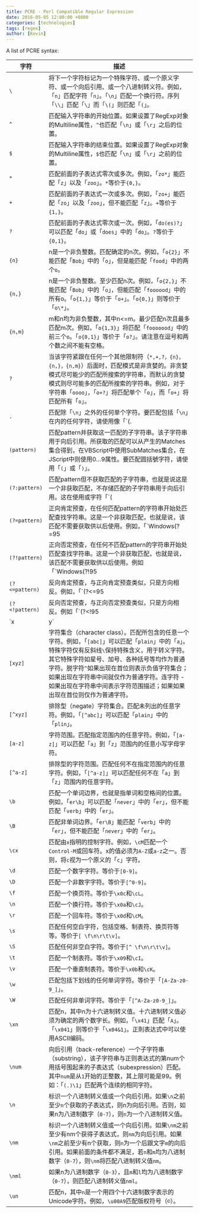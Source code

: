 ```yaml
---
title: PCRE - Perl Compatible Regular Expression
date: 2016-05-05 12:00:00 +0800
categories: [technologies]
tags: [regex]
author: [Kevin]
---
```


A list of PCRE syntax:

| 字符 | 描述 |
|-------|------|
| ` \ ` | 将下一个字符标记为一个特殊字符、或一个原义字符、或一个向后引用、或一个八进制转义符。例如，「`n`」匹配字符「`n`」。「`\n`」匹配一个换行符。序列「`\\`」匹配「`\`」而「`\(`」则匹配「`(`」。|
| `^` | 匹配输入字符串的开始位置。如果设置了RegExp对象的Multiline属性，`^`也匹配「`\n`」或「`\r`」之后的位置。 |
| `$` | 匹配输入字符串的结束位置。如果设置了RegExp对象的Multiline属性，`$`也匹配「`\n`」或「`\r`」之前的位置。 |
| `*` | 匹配前面的子表达式零次或多次。例如，「`zo*`」能匹配「`z`」以及「`zoo`」。`*`等价于`{0,}`。 |
| `+` | 匹配前面的子表达式一次或多次。例如，「`zo+`」能匹配「`zo`」以及「`zoo`」，但不能匹配「`z`」。`+`等价于`{1,}`。 |
| `?` | 匹配前面的子表达式零次或一次。例如，「`do(es)?`」可以匹配「`do`」或「`does`」中的「`do`」。`?`等价于`{0,1}`。 |
| `{n}` |	n是一个非负整数。匹配确定的n次。例如，「`o{2}`」不能匹配「`Bob`」中的「`o`」，但是能匹配「`food`」中的两个`o`。|
| `{n,}` | n是一个非负整数。至少匹配n次。例如，「`o{2,}`」不能匹配「`Bob`」中的「`o`」，但能匹配「`foooood`」中的所有o。「`o{1,}`」等价于「`o+`」。「`o{0,}`」则等价于「`o\*`」。 |
| `{n,m}` | m和n均为非负整数，其中n<=m。最少匹配n次且最多匹配m次。例如，「`o{1,3}`」将匹配「`fooooood`」中的前三个`o`。「`o{0,1}`」等价于「`o?`」。请注意在逗号和两个数之间不能有空格。 |
| `?` | 当该字符紧跟在任何一个其他限制符（`*,+,?，{n}，{n,}，{n,m}`）后面时，匹配模式是非贪婪的。非贪婪模式尽可能少的匹配所搜索的字符串，而默认的贪婪模式则尽可能多的匹配所搜索的字符串。例如，对于字符串「`oooo`」，「`o+?`」将匹配单个「`o`」，而「`o+`」将匹配所有「`o`」。 |
| `.` | 匹配除「`\n`」之外的任何单个字符。要匹配包括「`\n`」在内的任何字符，请使用像「`(.|\n)`」的模式。 |
| `(pattern)` | 匹配pattern并获取这一匹配的子字符串。该子字符串用于向后引用。所获取的匹配可以从产生的Matches集合得到，在VBScript中使用SubMatches集合，在JScript中则使用$0…$9属性。要匹配圆括號字符，请使用「`(`」或「`)`」。 |
| `(?:pattern)` |	匹配pattern但不获取匹配的子字符串，也就是说这是一个非获取匹配，不存储匹配的子字符串用于向后引用。这在使用或字符「`(|)`」来组合一个模式的各个部分是很有用。例如「`industr(?:y|ies)`」就是一个比「`industry|industries`」更简略的表达式。 |
| `(?=pattern)` |	正向肯定预查，在任何匹配pattern的字符串开始处匹配查找字符串。这是一个非获取匹配，也就是说，该匹配不需要获取供以后使用。例如，「`Windows(?=95|98|NT|2000)`」能匹配「`Windows2000`」中的「`Windows`」，但不能匹配「`Windows3.1`」中的「`Windows`」。预查不消耗字符，也就是说，在一个匹配发生后，在最后一次匹配之后立即开始下一次匹配的搜索，而不是从包含预查的字符之后开始。|
| `(?!pattern)` |	正向否定预查，在任何不匹配pattern的字符串开始处匹配查找字符串。这是一个非获取匹配，也就是说，该匹配不需要获取供以后使用。例如「`Windows(?!95|98|NT|2000)`」能匹配「`Windows3.1`」中的「`Windows`」，但不能匹配「`Windows2000`」中的「`Windows`」。预查不消耗字符，也就是说，在一个匹配发生后，在最后一次匹配之后立即开始下一次匹配的搜索，而不是从包含预查的字符之后开始 |
| `(?<=pattern)` | 反向肯定预查，与正向肯定预查类似，只是方向相反。例如，「`(?<=95|98|NT|2000)Windows`」能匹配「`2000Windows`」中的「`Windows`」，但不能匹配「`3.1Windows`」中的「`Windows`」。 |
| `(?<!pattern)` | 反向否定预查，与正向否定预查类似，只是方向相反。例如「`(?<!95|98|NT|2000)Windows`」能匹配「`3.1Windows`」中的「`Windows`」，但不能匹配「`2000Windows`」中的「`Windows`」。 |
| `x|y` | 匹配x或y。例如，「`z|food`」能匹配「`z`」或「`food`」。「`(z|f)ood`」则匹配「`zood`」或「`food`」。 |
| `[xyz]` | 字符集合（character class）。匹配所包含的任意一个字符。例如，「`[abc]`」可以匹配「`plain`」中的「`a`」。特殊字符仅有反斜线`\`保持特殊含义，用于转义字符。其它特殊字符如星号、加号、各种括号等均作为普通字符。脱字符`^`如果出现在首位则表示负值字符集合；如果出现在字符串中间就仅作为普通字符。连字符 - 如果出现在字符串中间表示字符范围描述；如果如果出现在首位则仅作为普通字符。 |
| `[^xyz]` | 排除型（negate）字符集合。匹配未列出的任意字符。例如，「`[^abc]`」可以匹配「`plain`」中的「`plin`」。 |
| `[a-z]` | 字符范围。匹配指定范围内的任意字符。例如，「`[a-z]`」可以匹配「`a`」到「`z`」范围内的任意小写字母字符。 |
| `[^a-z]` | 排除型的字符范围。匹配任何不在指定范围内的任意字符。例如，「`[^a-z]`」可以匹配任何不在「`a`」到「`z`」范围内的任意字符。 |
| `\b` |	匹配一个单词边界，也就是指单词和空格间的位置。例如，「`er\b`」可以匹配「`never`」中的「`er`」，但不能匹配「`verb`」中的「`er`」。 |
| `\B` |	匹配非单词边界。「`er\B`」能匹配「`verb`」中的「`er`」，但不能匹配「`never`」中的「`er`」。 |
| `\cx` |	匹配由`x`指明的控制字符。例如，`\cM`匹配一个`Control-M`或回车符。x的值必须为`A-Z`或`a-z`之一。否则，将`c`视为一个原义的「`c`」字符。 |
| `\d` |	匹配一个数字字符。等价于`[0-9]`。 |
| `\D` |	匹配一个非数字字符。等价于`[^0-9]`。 |
| `\f` |	匹配一个换页符。等价于`\x0c`和`\cL`。 |
| `\n` |	匹配一个换行符。等价于`\x0a`和`\cJ`。 |
| `\r` |	匹配一个回车符。等价于`\x0d`和`\cM`。 |
| `\s` |	匹配任何空白字符，包括空格、制表符、换页符等等。等价于`[ \f\n\r\t\v]`。 |
| `\S` |	匹配任何非空白字符。等价于`[^ \f\n\r\t\v]`。 |
| `\t` |	匹配一个制表符。等价于`\x09`和`\cI`。 |
| `\v` |	匹配一个垂直制表符。等价于`\x0b`和`\cK`。 |
| `\w` |	匹配包括下划线的任何单词字符。等价于「`[A-Za-z0-9_]`」。 |
| `\W` |	匹配任何非单词字符。等价于「`[^A-Za-z0-9_]`」。 |
| `\xn` |	匹配n，其中n为十六进制转义值。十六进制转义值必须为确定的两个数字长。例如，「`\x41`」匹配「`A`」。「`\x041`」则等价于「`\x04&1`」。正則表达式中可以使用ASCII编码。 |
| `\num` | 向后引用（back-reference）一个子字符串（substring），该子字符串与正则表达式的第num个用括号围起来的子表达式（subexpression）匹配。其中`num`是从`1`开始的正整数，其上限可能是99。例如：「`(.)\1`」匹配两个连续的相同字符。 |
| `\n` | 标识一个八进制转义值或一个向后引用。如果`\n`之前至少`n`个获取的子表达式，则n为向后引用。否则，如果n为八进制数字（`0-7`），则`n`为一个八进制转义值。 |
| `\nm` |	标识一个八进制转义值或一个向后引用。如果`\nm`之前至少有nm个获得子表达式，则`nm`为向后引用。如果`\nm`之前至少有n个获取，则`n`为一个后跟文字`m`的向后引用。如果前面的条件都不满足，若`n`和`m`均为八进制数字（`0-7`），则`\nm`将匹配八进制转义值`nm`。 |
| `\nml` |	如果n为八进制数字（`0-3`），且`m`和`l`均为八进制数字（`0-7`），则匹配八进制转义值`nml`。 |
| `\un` |	匹配n，其中`n`是一个用四个十六进制数字表示的Unicode字符。例如，`\u00A9`匹配版权符号（`©`）。 |
